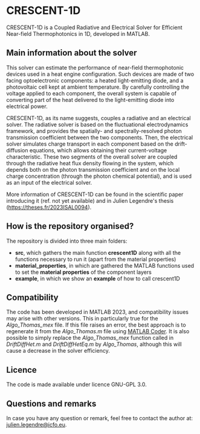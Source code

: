 # CRESCENT-1D
CRESCENT-1D is a Coupled Radiative and Electrical Solver for Efficient Near-field Thermophotonics in 1D, developed in MATLAB.

## Main information about the solver

This solver can estimate the performance of near-field thermophotonic devices used in a heat engine configuration. Such devices are made of two facing optoelectronic components: a heated light-emitting diode, and a photovoltaic cell kept at ambient temperature. By carefully controlling the voltage applied to each component, the overall system is capable of converting part of the heat delivered to the light-emitting diode into electrical power.

CRESCENT-1D, as its name suggests, couples a radiative and an electrical solver. The radiative solver is based on the fluctuational electrodynamics framework, and provides the spatially- and spectrally-resolved photon transmission coefficient between the two components. Then, the electrical solver simulates charge transport in each component based on the drift-diffusion equations, which allows obtaining their current-voltage characteristic. These two segments of the overall solver are coupled through the radiative heat flux density flowing in the system, which depends both on the photon transmission coefficient and on the local charge concentration (through the photon chemical potential), and is used as an input of the electrical solver.

More information of CRESCENT-1D can be found in the scientific paper introducing it (ref. not yet available) and in Julien Legendre's thesis (https://theses.fr/2023ISAL0094).

## How is the repository organised?

The repository is divided into three main folders:
* **src**, which gathers the main function **crescent1D** along with all the functions necessary to run it (apart from the material properties)
* **material_properties**, in which are gathered the MATLAB functions used to set the **material properties** of the component layers
* **example**, in which we show an **example** of how to call crescent1D

## Compatibility

The code has been developed in MATLAB 2023, and compatibility issues may arise with other versions. This in particularly true for the *Algo_Thomas_mex* file. If this file raises an error, the best approach is to regenerate it from the *Algo_Thomas.m* file using [MATLAB Coder](https://fr.mathworks.com/help/coder/index.html?s_tid=CRUX_lftnav). It is also possible to simply replace the *Algo_Thomas_mex* function called in *DriftDiffHet.m* and *DriftDiffHetEq.m* by *Algo_Thomas*, although this will cause a decrease in the solver efficiency.

## Licence

The code is made available under licence GNU-GPL 3.0.

## Questions and remarks

In case you have any question or remark, feel free to contact the author at: julien.legendre@icfo.eu.
